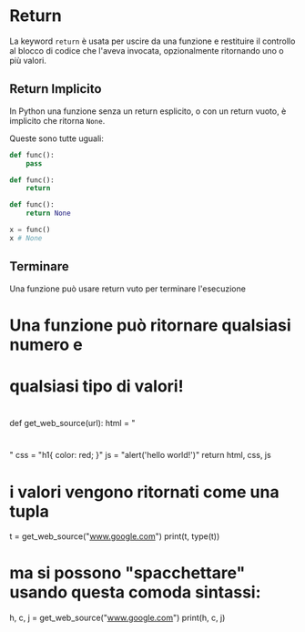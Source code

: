 # Return

La keyword `return` è usata per uscire da una funzione e restituire il controllo al blocco di codice che l'aveva invocata, opzionalmente ritornando uno o più valori.

## Return Implicito

In Python una funzione senza un return esplicito, o con un return vuoto, è implicito che ritorna `None`.

Queste sono tutte uguali:

```python
def func():
    pass 
```

```python
def func():
    return 
```

```python
def func():
    return None
```

```python
x = func()
x # None
```

## Terminare

Una funzione può usare return vuto per terminare l'esecuzione


#
# Una funzione può ritornare qualsiasi numero e 
# qualsiasi tipo di valori!
#

def get_web_source(url):
    html = "<h1></h1>"
    css = "h1{ color: red; }"
    js = "alert('hello world!')"
    return html, css, js

# i valori vengono ritornati come una tupla
t = get_web_source("www.google.com")
print(t, type(t))

# ma si possono "spacchettare" usando questa comoda sintassi:
h, c, j = get_web_source("www.google.com")
print(h, c, j)



